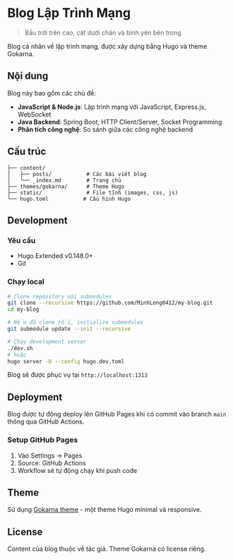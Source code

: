 # Blog Lập Trình Mạng

> Bầu trời trên cao, cát dưới chân và bình yên bên trong

Blog cá nhân về lập trình mạng, được xây dựng bằng Hugo và theme Gokarna.

## Nội dung

Blog này bao gồm các chủ đề:

- **JavaScript & Node.js**: Lập trình mạng với JavaScript, Express.js, WebSocket
- **Java Backend**: Spring Boot, HTTP Client/Server, Socket Programming  
- **Phân tích công nghệ**: So sánh giữa các công nghệ backend

## Cấu trúc

```
├── content/
│   ├── posts/           # Các bài viết blog
│   └── _index.md        # Trang chủ
├── themes/gokarna/      # Theme Hugo
├── static/              # File tĩnh (images, css, js)
└── hugo.toml           # Cấu hình Hugo
```

## Development

### Yêu cầu

- Hugo Extended v0.148.0+
- Git

### Chạy local

```bash
# Clone repository với submodules
git clone --recursive https://github.com/MinhLong0412/my-blog.git
cd my-blog

# Nếu đã clone rồi, initialize submodules
git submodule update --init --recursive

# Chạy development server
./dev.sh
# hoặc
hugo server -D --config hugo.dev.toml
```

Blog sẽ được phục vụ tại `http://localhost:1313`

## Deployment

Blog được tự động deploy lên GitHub Pages khi có commit vào branch `main` thông qua GitHub Actions.

### Setup GitHub Pages

1. Vào Settings → Pages
2. Source: GitHub Actions
3. Workflow sẽ tự động chạy khi push code

## Theme

Sử dụng [Gokarna theme](https://github.com/526avijitgupta/gokarna) - một theme Hugo minimal và responsive.

## License

Content của blog thuộc về tác giả. Theme Gokarna có license riêng.
